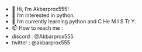 - 👋 Hi, I’m Akbarprox555!
- 👀 I’m interested in python.
- 🌱 I’m currently learning python and C He M I S Tr Y.
- 📫 How to reach me :
- discord : @Akbarprox555
- twitter : @akbarprox555

<!---
Akbarprox555/Akbarprox555 is a ✨ special ✨ repository because its `README.md` (this file) appears on your GitHub profile.
You can click the Preview link to take a look at your changes.
--->
